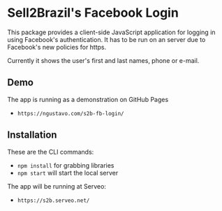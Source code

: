
# Sell2Brazil's Facebook Login

This package provides a client-side JavaScript application for logging in
using Facebook's authentication. It has to be run on an server due to Facebook's new policies for https.

Currently it shows the user's first and last names, phone or e-mail.

Demo
----
The app is running as a demonstration on GitHub Pages
- `https://ngustavo.com/s2b-fb-login/`

Installation
------------

These are the CLI commands:
- `npm install` for grabbing libraries
- `npm start` will start the local server

The app will be running at Serveo:
- `https://s2b.serveo.net/`